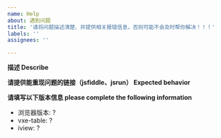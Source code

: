```yaml
---
name: Help
about: 遇到问题
title: '请将问题描述清楚、并提供相关报错信息，否则可能不会及时帮你解决！！！'
labels: ''
assignees: ''

---
```


**描述 Describe**


**请提供能重现问题的链接（jsfiddle、jsrun） Expected behavior**


**请填写以下版本信息 please complete the following information**
 - 浏览器版本: ?
 - vxe-table: ?
 - iview: ?
